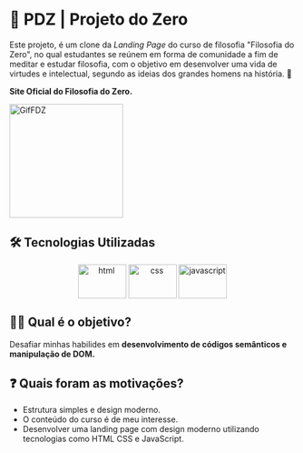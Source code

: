 # 🍷 PDZ | Projeto do Zero 
Este projeto, é um clone da <i>Landing Page</i> do curso de filosofia "Filosofia do Zero", no qual estudantes se reúnem em forma de comunidade a fim de meditar e estudar filosofia, com o objetivo em desenvolver uma vida de virtudes e intelectual, segundo as ideias dos grandes homens na história. 🧠

<strong>Site Oficial do Filosofia do Zero.</strong>

<img  src="./Imagens/FDZ.gif" alt="GifFDZ" height="200">

## 🛠 Tecnologias Utilizadas
<div align="center">
<img align='center' height='60' width='85' title='HTML' alt='html' src='https://github.com/ThyagoRibeiro7/PDZ-ProjetodoZero/issues/1#issue-2476790371'/>
<img align='center' height='60' width='85' title='CSS' alt='css' src='https://github.com/ThyagoRibeiro7/PDZ-ProjetodoZero/issues/2#issue-2476790558'/>
<img align='center' height='60' width='85' title='JavaScript' alt='javascript' src='https://github.com/ThyagoRibeiro7/PDZ-ProjetodoZero/issues/3#issue-2476790681'/>
</div>

<div>

## 👨‍💻 Qual é o objetivo?
Desafiar minhas habilides em <strong>desenvolvimento de códigos semânticos e manipulação de DOM.</strong>
</div>

## ❓ Quais foram as motivações?
<div>
<ul> 
    <li>Estrutura simples e design moderno.</li>
    <li>O conteúdo do curso é de meu interesse.</li>
    <li>Desenvolver uma landing page com design moderno utilizando tecnologias como HTML CSS e JavaScript.</li>
<ul> 
</div>